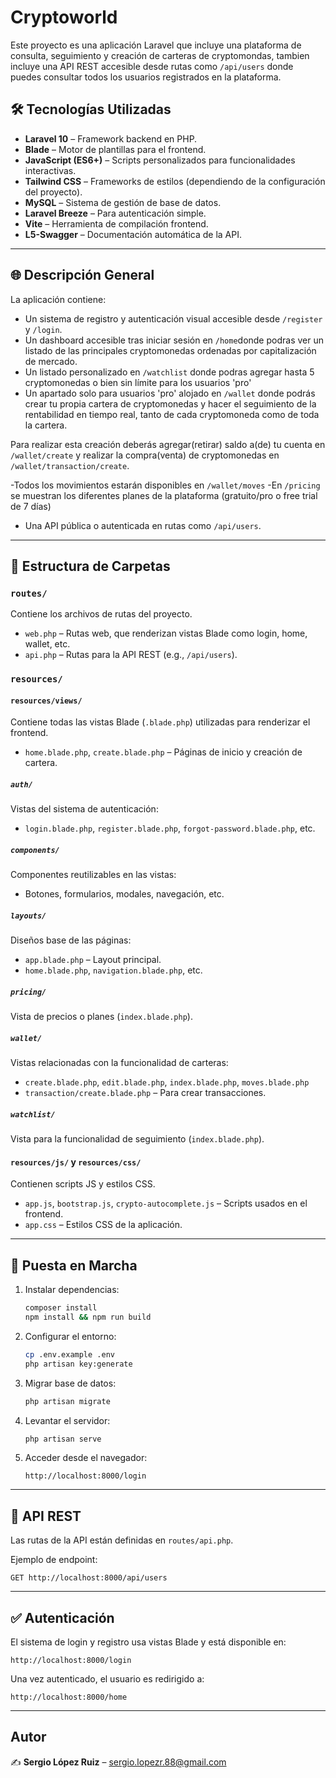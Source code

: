 
# Cryptoworld

Este proyecto es una aplicación Laravel que incluye una plataforma de consulta, seguimiento y creación de carteras de cryptomondas, tambien incluye una API REST accesible desde rutas como `/api/users` donde puedes consultar todos los usuarios registrados en la plataforma.

## 🛠 Tecnologías Utilizadas

- **Laravel 10** – Framework backend en PHP.
- **Blade** – Motor de plantillas para el frontend.
- **JavaScript (ES6+)** – Scripts personalizados para funcionalidades interactivas.
- **Tailwind CSS** – Frameworks de estilos (dependiendo de la configuración del proyecto).
- **MySQL** – Sistema de gestión de base de datos.
- **Laravel Breeze** – Para autenticación simple.
- **Vite** – Herramienta de compilación frontend.
- **L5-Swagger** – Documentación automática de la API.

---


## 🌐 Descripción General

La aplicación contiene:

- Un sistema de registro y autenticación visual accesible desde `/register` y `/login`.
- Un dashboard accesible tras iniciar sesión en `/home`donde podras ver un listado de las principales cryptomonedas ordenadas por capitalización de mercado.
- Un listado personalizado en `/watchlist` donde podras agregar hasta 5 cryptomonedas o bien sin límite para los usuarios 'pro'
- Un apartado solo para usuarios 'pro' alojado en `/wallet` donde podrás crear tu propia cartera de cryptomonedas y hacer el seguimiento de la rentabilidad en tiempo real, tanto de cada cryptomoneda como de toda la cartera.

Para realizar esta creación deberás agregar(retirar) saldo a(de) tu cuenta en `/wallet/create` y realizar la compra(venta) de cryptomonedas en `/wallet/transaction/create`.

-Todos los movimientos estarán disponibles en `/wallet/moves`
-En `/pricing` se muestran los diferentes planes de la plataforma (gratuito/pro o free trial de 7 días)

- Una API pública o autenticada en rutas como `/api/users`.

---

## 📁 Estructura de Carpetas

### `routes/`
Contiene los archivos de rutas del proyecto.

- `web.php` – Rutas web, que renderizan vistas Blade como login, home, wallet, etc.
- `api.php` – Rutas para la API REST (e.g., `/api/users`).

### `resources/`

#### `resources/views/`
Contiene todas las vistas Blade (`.blade.php`) utilizadas para renderizar el frontend.

- `home.blade.php`, `create.blade.php` – Páginas de inicio y creación de cartera.

##### `auth/`
Vistas del sistema de autenticación:
- `login.blade.php`, `register.blade.php`, `forgot-password.blade.php`, etc.

##### `components/`
Componentes reutilizables en las vistas:
- Botones, formularios, modales, navegación, etc.

##### `layouts/`
Diseños base de las páginas:
- `app.blade.php` – Layout principal.
- `home.blade.php`, `navigation.blade.php`, etc.

##### `pricing/`
Vista de precios o planes (`index.blade.php`).

##### `wallet/`
Vistas relacionadas con la funcionalidad de carteras:
- `create.blade.php`, `edit.blade.php`, `index.blade.php`, `moves.blade.php`
- `transaction/create.blade.php` – Para crear transacciones.

##### `watchlist/`
Vista para la funcionalidad de seguimiento (`index.blade.php`).

#### `resources/js/` y `resources/css/`
Contienen scripts JS y estilos CSS.

- `app.js`, `bootstrap.js`, `crypto-autocomplete.js` – Scripts usados en el frontend.
- `app.css` – Estilos CSS de la aplicación.

---

## 🚀 Puesta en Marcha

1. Instalar dependencias:
   ```bash
   composer install
   npm install && npm run build
   ```

2. Configurar el entorno:
   ```bash
   cp .env.example .env
   php artisan key:generate
   ```

3. Migrar base de datos:
   ```bash
   php artisan migrate
   ```

4. Levantar el servidor:
   ```bash
   php artisan serve
   ```

5. Acceder desde el navegador:
   ```
   http://localhost:8000/login
   ```

---

## 📡 API REST

Las rutas de la API están definidas en `routes/api.php`.

Ejemplo de endpoint:
```
GET http://localhost:8000/api/users
```

---

## ✅ Autenticación

El sistema de login y registro usa vistas Blade y está disponible en:

```
http://localhost:8000/login
```

Una vez autenticado, el usuario es redirigido a:
```
http://localhost:8000/home
```

---

## Autor

✍️ **Sergio López Ruiz** – sergio.lopezr.88@gmail.com
